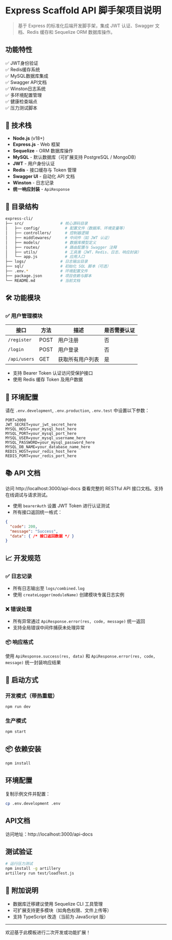 # Express Scaffold API 脚手架项目说明

> 基于 Express 的标准化后端开发脚手架，集成 JWT 认证、Swagger 文档、Redis 缓存和 Sequelize ORM 数据库操作。

## 功能特性

✅ JWT身份验证  
✅ Redis缓存系统  
✅ MySQL数据库集成  
✅ Swagger API文档  
✅ Winston日志系统  
✅ 多环境配置管理  
✅ 健康检查端点  
✅ 压力测试脚本

## 🧩 技术栈

- **Node.js** (v18+)
- **Express.js** - Web 框架
- **Sequelize** - ORM 数据库操作
- **MySQL** - 默认数据库（可扩展支持 PostgreSQL / MongoDB）
- **JWT** - 用户身份认证
- **Redis** - 接口缓存与 Token 管理
- **Swagger UI** - 自动化 API 文档
- **Winston** - 日志记录
- **统一响应封装** - `ApiResponse`

## 📁 目录结构

```bash
express-cli/
├── src/                # 核心源码目录
│   ├── config/           # 配置文件（数据库、环境变量等）
│   ├── controllers/      # 控制器逻辑
│   ├── middlewares/      # 中间件（如 JWT 认证）
│   ├── models/           # 数据库模型定义
│   ├── routes/           # 路由配置与 Swagger 注释
│   ├── utils/            # 工具类（JWT、Redis、日志、响应封装）
│   └── app.js            # 应用入口
├── logs/               # 日志输出目录
├── sql/                # 初始化 SQL 脚本（可选）
├── .env.*              # 环境配置文件
├── package.json        # 项目依赖与脚本
└── README.md           # 当前文档
```

## 🛠️ 功能模块

### ✅ 用户管理模块

| 接口         | 方法 | 描述             | 是否需要认证 |
|--------------|------|------------------|---------------|
| `/register`  | POST | 用户注册         | 否            |
| `/login`     | POST | 用户登录         | 否            |
| `/api/users` | GET  | 获取所有用户列表 | 是            |

- 支持 Bearer Token 认证访问受保护接口
- 使用 Redis 缓存 Token 及用户数据

## 🔐 环境配置

请在 `.env.development`, `.env.production`, `.env.test` 中设置以下参数：

```env
PORT=3000
JWT_SECRET=your_jwt_secret_here
MYSQL_HOST=your_mysql_host_here
MYSQL_PORT=your_mysql_port_here
MYSQL_USER=your_mysql_username_here
MYSQL_PASSWORD=your_mysql_password_here
MYSQL_DB_NAME=your_database_name_here
REDIS_HOST=your_redis_host_here
REDIS_PORT=your_redis_port_here
```

## 📚 API 文档

访问 http://localhost:3000/api-docs 查看完整的 RESTful API 接口文档。支持在线调试与请求测试。

- 使用 `bearerAuth` 设置 JWT Token 进行认证测试
- 所有接口返回统一格式：

```json
{
  "code": 200,
  "message": "Success",
  "data": { /* 接口返回数据 */ }
}
```

## 📈 开发规范

### ✅ 日志记录

- 所有日志输出至 `logs/combined.log`
- 使用 `createLogger(moduleName)` 创建模块专属日志实例

### ❌ 错误处理

- 所有异常通过 `ApiResponse.error(res, code, message)` 统一返回
- 支持全局错误中间件捕获未处理异常

### 📦 响应格式

使用 `ApiResponse.success(res, data)` 和 `ApiResponse.error(res, code, message)` 统一封装响应结果

## 🚀 启动方式

### 开发模式（带热重载）

```bash
npm run dev
```

### 生产模式

```bash
npm start
```

## 📦 依赖安装

```bash
npm install
```

## 环境配置

复制示例文件并配置：
```bash
cp .env.development .env
```

## API文档

访问地址：http://localhost:3000/api-docs


## 测试验证
```bash
# 运行压力测试
npm install -g artillery
artillery run test/loadTest.js
```

## 📝 附加说明

- 数据库迁移建议使用 Sequelize CLI 工具管理
- 可扩展支持更多模块（如角色权限、文件上传等）
- 支持 TypeScript 改造（当前为 JavaScript 版）

---

欢迎基于此模板进行二次开发或功能扩展！
